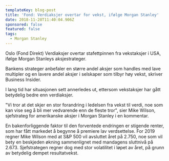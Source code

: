```yaml
---
templateKey: blog-post
title: 'Fond: Verdiaksjer overtar for vekst, ifølge Morgan Stanley'
date: 2018-11-28T11:40:04.906Z
sponsored: false
featured: false
tags:
  - Morgan Stanley
---
```

Oslo (Fond Direkt) Verdiaksjer overtar stafettpinnen fra vekstaksjer i USA, ifølge Morgan Stanleys aksjestrateger.



Bankens strateger anbefaler en større andel aksjer som handles med lave multipler og en lavere andel aksjer i selskaper som tilbyr høy vekst, skriver Business Insider.



I lang tid har situasjonen sett annerledes ut, ettersom vekstaksjer har gått betydelig bedre enn verdiaksjer.



"Vi tror at det skjer en stor forandring i ledelsen fra vekst til verdi, noe som kan vise seg å bli mer vedvarende enn de fleste tror", sier Mike Wilson, sjefstrateg for amerikanske aksjer i Morgan Stanley i en kommentar.



En bakenforliggende faktor til den forventede endringen er stigende renter, som har fått markedet å begynne å premiere lav verdsettelse. For 2019 regner Mike Wilson med at S&P 500 vil avsluttet året på 2.750, noe som vil bety en beskjeden økning sammenlignet med mandagens sluttnivå på 2.673. Sjefstrategen regner dog med stor volatilitet i løpet av året, på grunn av betydelig dempet resultatvekst.
